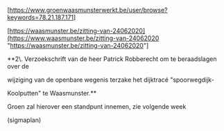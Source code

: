 \[<https://www.groenwaasmunsterwerkt.be/user/browse?keywords=78.21.187.171>\]

\[<https://waasmunster.be/zitting-van-24062020](https://www.waasmunster.be/zitting-van-24062020> "<https://waasmunster.be/zitting-van-24062020>"\]

\*\*2\\. Verzoekschrift van de heer Patrick Robberecht om te beraadslagen over de  

wijziging van de openbare wegenis terzake het dijktracé "spoorwegdijk-  

Koolputten" te Waasmunster.\*\*  

Groen zal hierover een standpunt innemen, zie volgende week

(sigmaplan)
